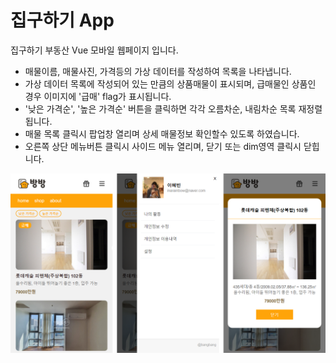 # 집구하기 App

 집구하기 부동산 Vue 모바일 웹페이지 입니다.

- 매물이름, 매물사진, 가격등의 가상 데이터를 작성하여 목록을 나타냅니다.
- 가상 데이터 목록에 작성되어 있는 만큼의 상품매물이 표시되며, 급매물인 상품인 경우 이미지에 '급매' flag가 표시됩니다.
- '낮은 가격순', '높은 가격순' 버튼을 클릭하면 각각 오름차순, 내림차순 목록 재정렬 됩니다. 
- 매물 목록 클릭시 팝업창 열리며 상세 매물정보 확인할수 있도록 하였습니다.
- 오른쪽 상단 메뉴버튼 클릭시 사이드 메뉴 열리며, 닫기 또는 dim영역 클릭시 닫힙니다.

[![bang bang](src/assets/img/overview.png)](https://modangirlbin.github.io/find-house)
